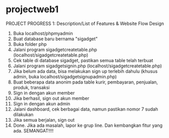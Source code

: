 # projectweb1
PROJECT PROGRESS 1: Description/List of Features &amp; Website Flow Design

1. Buka localhost/phpmyadmin
2. Buat database baru bernama "sigadget"
3. Buka folder php
4. Jalani program sigadgetcreatetable.php (localhost/sigadgetcreatetable.php)
5. Cek table di database sigadget, pastikan semua table telah terbuat
6. Jalani program sigadgetsignin.php (localhost/sigadgetcreatetable.php)
7. Jika belum ada data, bisa melakukan sign up terlebih dahulu (khusus admin, buka localhost/sigadgetsignupadmin.php)
8. Buat beberapa data anonim pada table kurir, pembayaran, penjualan, produk, transaksi
9. Sign in dengan akun member
10. Jika berhasil, sign out akun member
11. Sign in dengan akun admin
12. Jalani dashboard, cek berbagai data, namun pastikan nomor 7 sudah dilakukan
13. Jika semua berjalan, sign out
14. Done. Jika ada masalah, lapor ke grup line. Dan kembangkan fitur yang ada.
SEMANGAT!!!!

